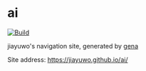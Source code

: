 # ai

[![Build](https://github.com/jiayuwo/ai/actions/workflows/generate.yml/badge.svg)](https://github.com/jiayuwo/ai/actions/workflows/generate.yml)

jiayuwo's navigation site, generated by [gena](https://github.com/x1ah/gena)

Site address: https://jiayuwo.github.io/ai/